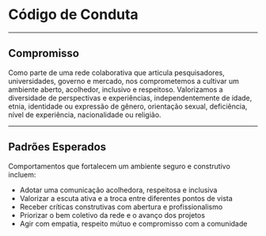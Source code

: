 # Código de Conduta

---
## Compromisso

Como parte de uma rede colaborativa que articula pesquisadores, universidades, governo e mercado, nos comprometemos a cultivar um ambiente aberto, acolhedor, inclusivo e respeitoso. Valorizamos a diversidade de perspectivas e experiências, independentemente de idade, etnia, identidade ou expressão de gênero, orientação sexual, deficiência, nível de experiência, nacionalidade ou religião.

---
## Padrões Esperados

Comportamentos que fortalecem um ambiente seguro e construtivo incluem:

- Adotar uma comunicação acolhedora, respeitosa e inclusiva
- Valorizar a escuta ativa e a troca entre diferentes pontos de vista
- Receber críticas construtivas com abertura e profissionalismo
- Priorizar o bem coletivo da rede e o avanço dos projetos
- Agir com empatia, respeito mútuo e compromisso com a comunidade
